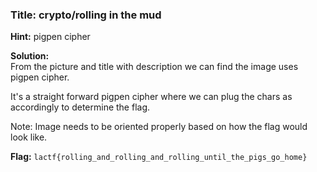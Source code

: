 ### **Title:** crypto/rolling in the mud

**Hint:** pigpen cipher

**Solution:**\
From the picture and title with description we can find the image uses pigpen cipher.

It's a straight forward pigpen cipher where we can plug the chars as accordingly
to determine the flag.



Note: Image needs to be oriented properly based on how the flag would look like.

**Flag:** `lactf{rolling_and_rolling_and_rolling_until_the_pigs_go_home}`
